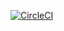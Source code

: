 [![CircleCI](https://circleci.com/gh/opsguru/terraform-module-aws-vpc.svg?style=svg)](https://circleci.com/gh/opsguru/terraform-module-aws-vpc)